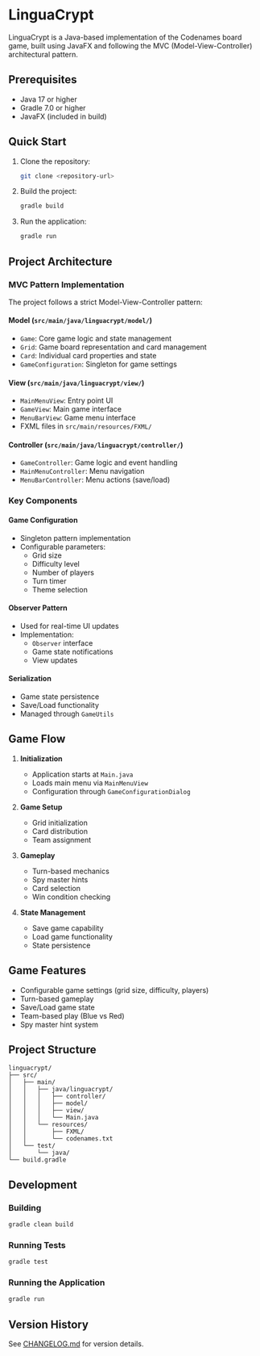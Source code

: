 # LinguaCrypt

LinguaCrypt is a Java-based implementation of the Codenames board game, built using JavaFX and following the MVC (Model-View-Controller) architectural pattern.

## Prerequisites
- Java 17 or higher
- Gradle 7.0 or higher
- JavaFX (included in build)

## Quick Start
1. Clone the repository:
   ```bash
   git clone <repository-url>
   ```
2. Build the project:
   ```bash
   gradle build
   ```
3. Run the application:
   ```bash
   gradle run
   ```

## Project Architecture

### MVC Pattern Implementation
The project follows a strict Model-View-Controller pattern:

#### Model (`src/main/java/linguacrypt/model/`)
- `Game`: Core game logic and state management
- `Grid`: Game board representation and card management
- `Card`: Individual card properties and state
- `GameConfiguration`: Singleton for game settings

#### View (`src/main/java/linguacrypt/view/`)
- `MainMenuView`: Entry point UI
- `GameView`: Main game interface
- `MenuBarView`: Game menu interface
- FXML files in `src/main/resources/FXML/`

#### Controller (`src/main/java/linguacrypt/controller/`)
- `GameController`: Game logic and event handling
- `MainMenuController`: Menu navigation
- `MenuBarController`: Menu actions (save/load)

### Key Components

#### Game Configuration
- Singleton pattern implementation
- Configurable parameters:
  - Grid size
  - Difficulty level
  - Number of players
  - Turn timer
  - Theme selection

#### Observer Pattern
- Used for real-time UI updates
- Implementation:
  - `Observer` interface
  - Game state notifications
  - View updates

#### Serialization
- Game state persistence
- Save/Load functionality
- Managed through `GameUtils`

## Game Flow

1. **Initialization**
   - Application starts at `Main.java`
   - Loads main menu via `MainMenuView`
   - Configuration through `GameConfigurationDialog`

2. **Game Setup**
   - Grid initialization
   - Card distribution
   - Team assignment

3. **Gameplay**
   - Turn-based mechanics
   - Spy master hints
   - Card selection
   - Win condition checking

4. **State Management**
   - Save game capability
   - Load game functionality
   - State persistence

## Game Features
- Configurable game settings (grid size, difficulty, players)
- Turn-based gameplay
- Save/Load game state
- Team-based play (Blue vs Red)
- Spy master hint system

## Project Structure
```
linguacrypt/
├── src/
│   ├── main/
│   │   ├── java/linguacrypt/
│   │   │   ├── controller/
│   │   │   ├── model/
│   │   │   ├── view/
│   │   │   └── Main.java
│   │   └── resources/
│   │       ├── FXML/
│   │       └── codenames.txt
│   └── test/
│       └── java/
└── build.gradle
```

## Development

### Building
```bash
gradle clean build
```

### Running Tests
```bash
gradle test
```

### Running the Application
```bash
gradle run
```

## Version History
See [CHANGELOG.md](CHANGELOG.md) for version details.